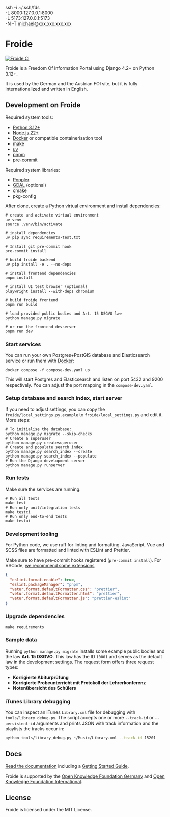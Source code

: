 ssh -i ~/.ssh/fds \
    -L 8000:127.0.0.1:8000 \
    -L 5173:127.0.0.1:5173 \
    -N -T michael@xxx.xxx.xxx.xxx

# Froide

[![Froide CI](https://github.com/okfde/froide/workflows/Froide%20CI/badge.svg)](https://github.com/okfde/froide/actions?query=workflow%3A%22Froide+CI%22)

Froide is a Freedom Of Information Portal using Django 4.2+ on Python 3.12+.

It is used by the German and the Austrian FOI site, but it is fully
internationalized and written in English.

## Development on Froide

Required system tools:

- [Python 3.12+](https://www.python.org)
- [Node.js 22+](https://nodejs.org)
- [Docker](https://www.docker.com/) or compatible containerisation tool
- [make](https://www.gnu.org/software/make/)
- [uv](https://docs.astral.sh/uv/)
- [pnpm](https://pnpm.io/)
- [pre-commit](https://pre-commit.com)

Required system libraries:

- [Poppler](https://poppler.freedesktop.org)
- [GDAL](https://gdal.org) (optional)
- cmake
- pkg-config

After clone, create a Python virtual environment and install dependencies:

```
# create and activate virtual environment
uv venv
source .venv/bin/activate

# install dependencies
uv pip sync requirements-test.txt

# Install git pre-commit hook
pre-commit install

# build froide backend
uv pip install -e . --no-deps

# install frontend dependencies
pnpm install

# install UI test browser (optional)
playwright install --with-deps chromium

# build froide frontend
pnpm run build

# load provided public bodies and Art. 15 DSGVO law
python manage.py migrate

# or run the frontend devserver
pnpm run dev
```

### Start services

You can run your own Postgres+PostGIS database and Elasticsearch service or run them with [Docker](https://docker.com):

```
docker compose -f compose-dev.yaml up
```

This will start Postgres and Elasticsearch and listen on port 5432 and 9200 respectively. You can adjust the port mapping in the `compose-dev.yaml`.

### Setup database and search index, start server

If you need to adjust settings, you can copy the `froide/local_settings.py.example` to `froide/local_settings.py` and edit it. More steps:

```
# To initialise the database:
python manage.py migrate --skip-checks
# Create a superuser
python manage.py createsuperuser
# Create and populate search index
python manage.py search_index --create
python manage.py search_index --populate
# Run the Django development server
python manage.py runserver
```

### Run tests

Make sure the services are running.

```
# Run all tests
make test
# Run only unit/integration tests
make testci
# Run only end-to-end tests
make testui
```

### Development tooling

For Python code, we use ruff for linting and formatting. JavaScript, Vue and SCSS files are formatted and linted with ESLint and Prettier.

Make sure to have pre-commit hooks registered (`pre-commit install`). For VSCode, [we recommend some extensions](./.vscode/extensions.json)

```json
{
  "eslint.format.enable": true,
  "eslint.packageManager": "pnpm",
  "vetur.format.defaultFormatter.css": "prettier",
  "vetur.format.defaultFormatter.html": "prettier",
  "vetur.format.defaultFormatter.js": "prettier-eslint"
}
```

### Upgrade dependencies

```
make requirements
```

### Sample data

Running `python manage.py migrate` installs some example public bodies
and the law **Art. 15 DSGVO**. This law has the ID `10001` and serves as
the default law in the development settings. The request form offers
three request types:

- **Korrigierte Abiturprüfung**
- **Korrigierte Probeunterricht mit Protokoll der Lehrerkonferenz**
- **Notenübersicht des Schülers**

### iTunes Library debugging

You can inspect an iTunes `Library.xml` file for debugging with
`tools/library_debug.py`. The script accepts one or more `--track-id` or
`--persistent-id` arguments and prints JSON with track information and the
playlists the tracks occur in:

```bash
python tools/library_debug.py ~/Music/Library.xml --track-id 15201
```

## Docs

[Read the documentation](http://froide.readthedocs.org/en/latest/) including a [Getting Started Guide](http://froide.readthedocs.org/en/latest/gettingstarted/).

Froide is supported by the [Open Knowledge Foundation Germany](http://www.okfn.de/) and [Open Knowledge Foundation International](http://okfn.org/).

## License

Froide is licensed under the MIT License.
